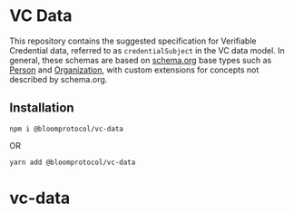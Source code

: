 # VC Data

This repository contains the suggested specification for Verifiable Credential data, referred to as `credentialSubject` in the VC data model. In general, these schemas are based on [schema.org](https://schema.org) base types such as [Person](https://schema.org/Person) and [Organization](https://schema.org/Organization), with custom extensions for concepts not described by schema.org.

## Installation

```
npm i @bloomprotocol/vc-data
```

OR

```
yarn add @bloomprotocol/vc-data
```
# vc-data
